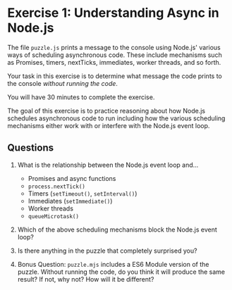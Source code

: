 # Exercise 1: Understanding Async in Node.js

The file `puzzle.js` prints a message to the console using
Node.js' various ways of scheduling asynchronous code. These
include mechanisms such as Promises, timers, nextTicks,
immediates, worker threads, and so forth.

Your task in this exercise is to determine what message the
code prints to the console *without running the code*.

You will have 30 minutes to complete the exercise.

The goal of this exercise is to practice reasoning about how
Node.js schedules asynchronous code to run including how the
various scheduling mechanisms either work with or interfere
with the Node.js event loop.

## Questions

1. What is the relationship between the Node.js event loop and...
   * Promises and async functions
   * `process.nextTick()`
   * Timers (`setTimeout()`, `setInterval()`)
   * Immediates (`setImmediate()`)
   * Worker threads
   * `queueMicrotask()`

2. Which of the above scheduling mechanisms block the Node.js
   event loop?

3. Is there anything in the puzzle that completely surprised you?

4. Bonus Question: `puzzle.mjs` includes a ES6 Module version of
   the puzzle. Without running the code, do you think it will
   produce the same result? If not, why not? How will it be
   different?
